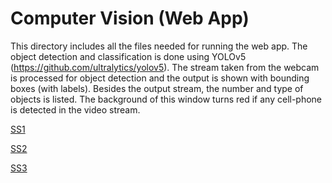 # Computer Vision (Web App)
This directory includes all the files needed for running the web app. The object detection and classification is done using YOLOv5 (https://github.com/ultralytics/yolov5).
The stream taken from the webcam is processed for object detection and the output is shown with bounding boxes (with labels).
Besides the output stream, the number and type of objects is listed. The background of this window turns red if any cell-phone is detected in the video stream.

[SS1](https://github.com/BroadParadox/Computer-Vision-Web-App/blob/ba2abc22339146228a6f9e193ce591212d3a983f/Web_App/Screenshots/SS1.png)

[SS2](https://github.com/BroadParadox/Computer-Vision-Web-App/blob/main/Web_App/Screenshots/SS2.png)

[SS3](https://github.com/BroadParadox/Computer-Vision-Web-App/blob/main/Web_App/Screenshots/SS3.png)
